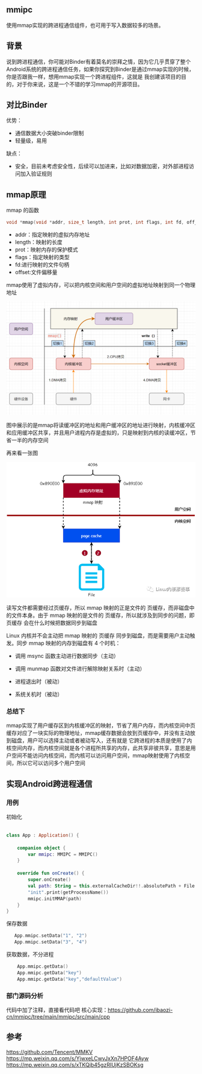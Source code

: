 ## mmipc
使用mmap实现的跨进程通信组件，也可用于写入数据较多的场景。

## 背景
说到跨进程通信，你可能对Binder有着莫名的崇拜之情，因为它几乎贯穿了整个Android系统的跨进程通信任务，如果你探究到Binder是通过mmap实现的时候，你是否跟我一样，想用mmap实现一个跨进程组件，这就是
我创建该项目的目的，对于你来说，这是一个不错的学习mmap的开源项目。

## 对比Binder

优势：
- 通信数据大小突破binder限制
- 轻量级，易用

缺点：
- 安全，目前未考虑安全性，后续可以加进来，比如对数据加密，对外部进程访问加入验证规则

## mmap原理

mmap 的函数
```c
void *mmap(void *addr, size_t length, int prot, int flags, int fd, off_t offset);
```
- addr：指定映射的虚拟内存地址
- length：映射的长度
- prot：映射内存的保护模式
- flags：指定映射的类型
- fd:进行映射的文件句柄
- offset:文件偏移量

mmap使用了虚拟内存，可以把内核空间和用户空间的虚拟地址映射到同一个物理地址

![img.png](png/mmap1.png)

图中展示的是mmap将读缓冲区的地址和用户缓冲区的地址进行映射，内核缓冲区和应用缓冲区共享，并且用户进程内存是虚拟的，只是映射到内核的读缓冲区，节省一半的内存空间

再来看一张图

![img.png](png/mmap2.png)

读写文件都需要经过页缓存，所以 mmap 映射的正是文件的 页缓存，而非磁盘中的文件本身。由于 mmap 映射的是文件的 页缓存，所以就涉及到同步的问题，即 页缓存 会在什么时候把数据同步到磁盘

Linux 内核并不会主动把 mmap 映射的 页缓存 同步到磁盘，而是需要用户主动触发。同步 mmap 映射的内存到磁盘有 4 个时机：

- 调用 msync 函数主动进行数据同步（主动）

- 调用 munmap 函数对文件进行解除映射关系时（主动）

- 进程退出时（被动）

- 系统关机时（被动）

### 总结下
mmap实现了用户缓存区到内核缓冲区的映射，节省了用户内存，而内核空间中页缓存对应了一块实际的物理地址，mmap缓存数据会放到页缓存中，并没有主动放到磁盘，用户可以选择主动或者被动写入，还有就是
它跨进程的本质是使用了内核空间内存，而内核空间就是各个进程所共享的内存，此共享非彼共享，意思是用户空间不能访问内核空间，而内核可以访问用户空间，mmap映射使用了内核空间，所以它可以访问多个用户空间

## 实现Android跨进程通信

### 用例

初始化
```kotlin

class App : Application() {

    companion object {
        var mmipc: MMIPC = MMIPC()
    }

    override fun onCreate() {
        super.onCreate()
        val path: String = this.externalCacheDir!!.absolutePath + File.separator + "mmipc.arsc"
        "init".print(getProcessName())
        mmipc.initMMAP(path)
    }
}
```
保存数据
```kotlin
   App.mmipc.setData("1", "2")
   App.mmipc.setData("3", "4")
```
获取数据，不分进程
```kotlin
    App.mmipc.getData()
    App.mmipc.getData("key")
    App.mmipc.getData("key","defaultValue")
```

### 部门源码分析

代码中加了注释，直接看代码吧
核心实现：<https://github.com/ibaozi-cn/mmipc/tree/main/mmipc/src/main/cpp>

## 参考
<https://github.com/Tencent/MMKV>  
<https://mp.weixin.qq.com/s/YjwxeLCwvJxXn7HPOF4Ayw>  
<https://mp.weixin.qq.com/s/xTKQjb45gzRIUjKzSBOKsg>